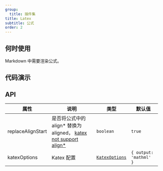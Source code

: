 ```yaml
---
group:
  title: 插件集
title: Latex
subtitle: 公式
order: 2
---
```


## 何时使用

Markdown 中需要渲染公式。

## 代码演示

<!-- prettier-ignore -->
<code src="./demo/supersets/Latex/basic.tsx"></code>

## API

<!-- prettier-ignore -->
| 属性 | 说明 | 类型 | 默认值 |
| --- | --- | --- | --- |
| replaceAlignStart | 是否将公式中的 align* 替换为 aligned， [katex not support align*](https://github.com/KaTeX/KaTeX/issues/1007) | `boolean` | `true` |
| katexOptions | Katex 配置 | [`KatexOptions`](https://katex.org/docs/options) | `{ output: 'mathml' }` |
